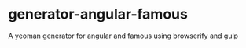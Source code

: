 generator-angular-famous
========================

A yeoman generator for angular and famous using browserify and gulp

